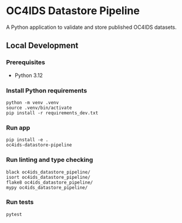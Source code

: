 # OC4IDS Datastore Pipeline

A Python application to validate and store published OC4IDS datasets.

## Local Development

### Prerequisites

- Python 3.12

### Install Python requirements

```
python -m venv .venv
source .venv/bin/activate
pip install -r requirements_dev.txt
```

### Run app

```
pip install -e .
oc4ids-datastore-pipeline
```

### Run linting and type checking

```
black oc4ids_datastore_pipeline/
isort oc4ids_datastore_pipeline/
flake8 oc4ids_datastore_pipeline/
mypy oc4ids_datastore_pipeline/
```

### Run tests

```
pytest
```
